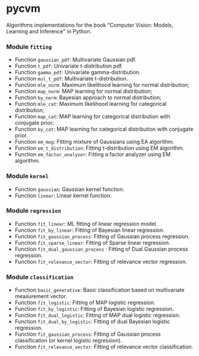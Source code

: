 # pycvm
Algorithms implementations for the book "Computer Vision: Models, Learning and Inference" in Python.

### Module `fitting`
- Function `gaussian_pdf`: Multivariate Gaussian pdf.
- Function `t_pdf`: Univariate t-distribution pdf.
- Function `gamma_pdf`: Univariate gamma-distribution.
- Function `mul_t_pdf`: Multivariate t-distribution.
- Function `mle_norm`: Maximum likelihood learning for normal distribution;
- Function `map_norm`: MAP learning for normal distribution;
- Function `by_norm`: Bayesian approach to normal distribution;
- Function `mle_cat`: Maximum likelihood learning for categorical distribution;
- Function `map_cat`: MAP learning for categorical distribution with conjugate prior;
- Function `by_cat`: MAP learning for categorical distribution with conjugate prior.
- Function `em_mog`: Fitting mixture of Gaussians using EA algorithm.
- Function `em_t_distribution`: Fitting t-distribution using EM algorithm.
- Function `em_factor_analyzer`: Fitting a factor analyzer using EM algorithm.

### Module `kernel`
- Function `gaussian`: Gaussian kernel function.
- Function `linear`: Linear kernel function.

### Module `regression`
- Function `fit_linear`: ML fitting of linear regression model.
- Function `fit_by_linear`: Fitting of Bayesian linear regression.
- Function `fit_gaussian_process`: Fitting of Gaussian process regression.
- Function `fit_sparse_linear`: Fitting of Sparse linear regression.
- Function `fit_dual_gaussian_process` : Fitting of Dual Gaussian process regression.
- Function `fit_relevance_vector`: Fitting of relevance vector regression.

### Module `classification`
- Function `basic_generative`: Basic classification based on multivariate measurement vector.
- Function `fit_logistic`: Fitting of MAP logistic regression.
- Function `fit_by_logistic`: Fitting of Bayesian logistic regression.
- Function `fit_dual_logistic`: Fitting of MAP dual logistic regression.
- Function `fit_dual_by_logistic`: Fitting of dual Bayesian logistic regression.
- Function `fit_gaussian_process`: Fitting of Gaussian process classification (or kernel logistic regression).
- Function `fit_relevance_vector`: Fitting of relevance vector classification.